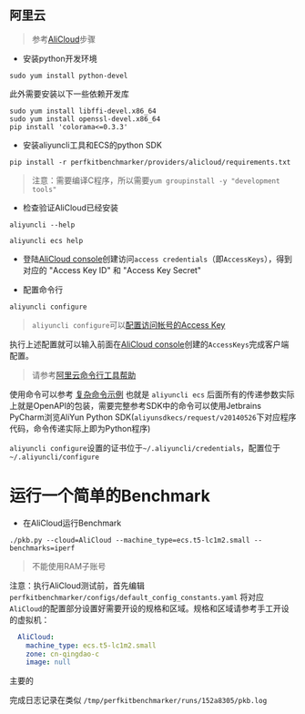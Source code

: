 ## 阿里云

> 参考[AliCloud](https://github.com/GoogleCloudPlatform/PerfKitBenchmarker#install-alicloud-cli-and-setup-authentication)步骤

* 安装python开发环境

```
sudo yum install python-devel
```

此外需要安装以下一些依赖开发库

```
sudo yum install libffi-devel.x86_64
sudo yum install openssl-devel.x86_64
pip install 'colorama<=0.3.3'
```

* 安装aliyuncli工具和ECS的python SDK

```
pip install -r perfkitbenchmarker/providers/alicloud/requirements.txt
```

> 注意：需要编译C程序，所以需要`yum groupinstall -y "development tools"`

* 检查验证AliCloud已经安装

```
aliyuncli --help

aliyuncli ecs help
```

* 登陆[AliCloud console](https://home.console.alicloud.com/#/)创建访问`access credentials`（即`AccessKeys`），得到对应的 "Access Key ID" 和 "Access Key Secret" 

* 配置命令行

```
aliyuncli configure
```

> `aliyuncli configure`可以[配置访问帐号的Access Key](https://help.aliyun.com/document_detail/30001.html?spm=a2c4g.11186623.6.574.4mt3hQ)

执行上述配置就可以输入前面在[AliCloud console](https://home.console.alicloud.com/#/)创建的`AccessKeys`完成客户端配置。

> 请参考[阿里云命令行工具帮助](https://help.aliyun.com/product/29991.html?spm=a2c4g.11186623.3.1.Ou3UXG)

使用命令可以参考 [复杂命令示例](https://help.aliyun.com/document_detail/30015.html?spm=a2c4g.11186631.6.582.kV9CKE) 也就是 `aliyuncli ecs` 后面所有的传递参数实际上就是OpenAPI的包装，需要完整参考SDK中的命令可以使用Jetbrains PyCharm浏览AliYun Python SDK(`aliyunsdkecs/request/v20140526`下对应程序代码，命令传递实际上即为Python程序)

`aliyuncli configure`设置的证书位于`~/.aliyuncli/credentials`，配置位于`~/.aliyuncli/configure`


# 运行一个简单的Benchmark

* 在AliCloud运行Benchmark

```
./pkb.py --cloud=AliCloud --machine_type=ecs.t5-lc1m2.small --benchmarks=iperf
```

> 不能使用RAM子账号

注意：执行AliCloud测试前，首先编辑`perfkitbenchmarker/configs/default_config_constants.yaml` 将对应`AliCloud`的配置部分设置好需要开设的规格和区域。规格和区域请参考手工开设的虚拟机：

```yaml
  AliCloud:
    machine_type: ecs.t5-lc1m2.small
    zone: cn-qingdao-c
    image: null
```

主要的

完成日志记录在类似 `/tmp/perfkitbenchmarker/runs/152a8305/pkb.log`